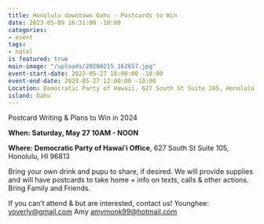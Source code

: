 ```yaml
---
title: Honolulu downtown Oahu - Postcards to Win
date: 2023-05-09 16:31:00 -10:00
categories:
- event
tags:
- natel
is featured: true
main-image: "/uploads/20200215_162657.jpg"
event-start-date: 2023-05-27 10:00:00 -10:00
event-end-date: 2023-05-27 12:00:00 -10:00
Location: Democratic Party of Hawaii, 627 South St Suite 105, Honolulu, HI 96813
island: Oahu
---
```


Postcard Writing & Plans to Win in 2024

**When: Saturday, May 27 10AM - NOON** 

**Where: Democratic Party of Hawaiʻi Office**, 627 South St Suite 105, Honolulu, HI 96813

Bring your own drink and pupu to share, if desired. We will provide supplies and will have postcards to take home + info on texts, calls & other actions. Bring Family and Friends.

If you can’t attend & but are interested, contact us! Younghee: yoverly@gmail.com 
Amy amymonk99@hotmail.com